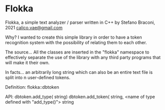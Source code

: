# Flokka
Flokka, a simple text analyzer / parser written in C++
by Stefano Braconi, 2021 calico.vae@gmail.com

Why?
I wanted to create this simple library in order to have a token recognition system with the possibility of relating them to each other.

The source...
All the classes are inserted in the "flokka" namespace to effectively separate the use of the library with any third party programs that will make it their own. 

In facts...
an arbitrarily long string which can also be an entire text file is split into n user-defined tokens. 

Definition:
  flokka::dbtoken <user defined tokens database>
  
API:
  dbtoken.add_type( <name of new type> string)
  dbtoken.add_token( <univoque token name> string, <name of type defined with "add_type()"> string
  
 
  
